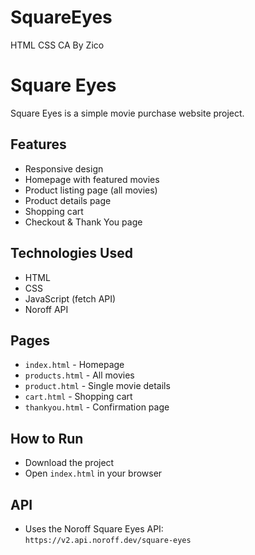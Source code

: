 # SquareEyes
HTML CSS CA By Zico

# Square Eyes

Square Eyes is a simple movie purchase website project.

## Features

- Responsive design
- Homepage with featured movies
- Product listing page (all movies)
- Product details page
- Shopping cart
- Checkout & Thank You page

## Technologies Used

- HTML
- CSS
- JavaScript (fetch API)
- Noroff API

## Pages

- `index.html` - Homepage
- `products.html` - All movies
- `product.html` - Single movie details
- `cart.html` - Shopping cart
- `thankyou.html` - Confirmation page

## How to Run

- Download the project
- Open `index.html` in your browser

## API

- Uses the Noroff Square Eyes API:  
  `https://v2.api.noroff.dev/square-eyes`

